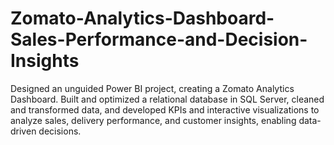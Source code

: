 # Zomato-Analytics-Dashboard-Sales-Performance-and-Decision-Insights
Designed an unguided Power BI project, creating a Zomato Analytics Dashboard. Built and optimized a relational database in SQL Server, cleaned and transformed data, and developed KPIs and interactive visualizations to analyze sales, delivery performance, and customer insights, enabling data-driven decisions.
